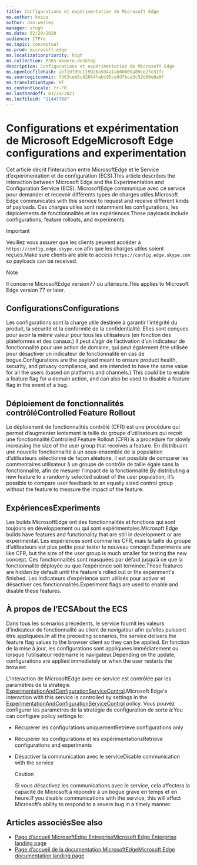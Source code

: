 ```yaml
---
title: Configurations et expérimentation de Microsoft Edge
ms.author: kvice
author: dan-wesley
manager: srugh
ms.date: 02/20/2020
audience: ITPro
ms.topic: conceptual
ms.prod: microsoft-edge
ms.localizationpriority: high
ms.collection: M365-modern-desktop
description: Configurations et expérimentation de Microsoft Edge
ms.openlocfilehash: aef19fd9c119926a934a1ab00009a89ce2fe31fc
ms.sourcegitcommit: f363ceb6c42054fabc95ce8d7bca3c52d80e6a9f
ms.translationtype: HT
ms.contentlocale: fr-FR
ms.lasthandoff: 03/24/2021
ms.locfileid: "11447768"
---
```

# <a name="microsoft-edge-configurations-and-experimentation"></a><span data-ttu-id="222e4-103">Configurations et expérimentation de Microsoft Edge</span><span class="sxs-lookup"><span data-stu-id="222e4-103">Microsoft Edge configurations and experimentation</span></span>

<span data-ttu-id="222e4-104">Cet article décrit l’interaction entre MicrosoftEdge et le Service d’expérimentation et de configuration (ECS).</span><span class="sxs-lookup"><span data-stu-id="222e4-104">This article describes the interaction between Microsoft Edge and the Experimentation and Configuration Service (ECS).</span></span> <span data-ttu-id="222e4-105">MicrosoftEdge communique avec ce service pour demander et recevoir différents types de charges utiles.</span><span class="sxs-lookup"><span data-stu-id="222e4-105">Microsoft Edge communicates with this service to request and receive different kinds of payloads.</span></span> <span data-ttu-id="222e4-106">Ces charges utiles sont notamment les configurations, les déploiements de fonctionnalités et les expériences.</span><span class="sxs-lookup"><span data-stu-id="222e4-106">These payloads include configurations, feature rollouts, and experiments.</span></span>

> [!IMPORTANT]
> <span data-ttu-id="222e4-107">Veuillez vous assurer que les clients peuvent accéder à `https://config.edge.skype.com` afin que les charges utiles soient reçues.</span><span class="sxs-lookup"><span data-stu-id="222e4-107">Make sure clients are able to access `https://config.edge.skype.com` so payloads can be received.</span></span>

> [!NOTE]
> <span data-ttu-id="222e4-108">Il concerne MicrosoftEdge version77 ou ultérieure.</span><span class="sxs-lookup"><span data-stu-id="222e4-108">This applies to Microsoft Edge version 77 or later.</span></span>

## <a name="configurations"></a><span data-ttu-id="222e4-109">Configurations</span><span class="sxs-lookup"><span data-stu-id="222e4-109">Configurations</span></span>

<span data-ttu-id="222e4-110">Les configurations sont la charge utile destinée à garantir l’intégrité du produit, la sécurité et la conformité de la confidentialité. Elles sont conçues pour avoir la même valeur pour tous les utilisateurs (en fonction des plateformes et des canaux.) Il peut s’agir de l’activation d’un indicateur de fonctionnalité pour une action de domaine, qui peut également être utilisée pour désactiver un indicateur de fonctionnalité en cas de bogue.</span><span class="sxs-lookup"><span data-stu-id="222e4-110">Configurations are the payload meant to ensure product health, security, and privacy compliance, and are intended to have the same value for all the users (based on platforms and channels.) This could be to enable a feature flag for a domain action, and can also be used to disable a feature flag in the event of a bug.</span></span>

## <a name="controlled-feature-rollout"></a><span data-ttu-id="222e4-111">Déploiement de fonctionnalités contrôlé</span><span class="sxs-lookup"><span data-stu-id="222e4-111">Controlled Feature Rollout</span></span>

<span data-ttu-id="222e4-112">Le déploiement de fonctionnalités contrôlé (CFR) est une procédure qui permet d’augmenter lentement la taille du groupe d’utilisateurs qui reçoit une fonctionnalité.</span><span class="sxs-lookup"><span data-stu-id="222e4-112">Controlled Feature Rollout (CFR) is a procedure for slowly increasing the size of the user group that receives a feature.</span></span> <span data-ttu-id="222e4-113">En distribuant une nouvelle fonctionnalité à un sous-ensemble de la population d’utilisateurs sélectionné de façon aléatoire, il est possible de comparer les commentaires utilisateur à un groupe de contrôle de taille égale sans la fonctionnalité, afin de mesurer l’impact de la fonctionnalité.</span><span class="sxs-lookup"><span data-stu-id="222e4-113">By distributing a new feature to a randomly selected subset of the user population, it’s possible to compare user feedback to an equally sized control group without the feature to measure the impact of the feature.</span></span>

## <a name="experiments"></a><span data-ttu-id="222e4-114">Expériences</span><span class="sxs-lookup"><span data-stu-id="222e4-114">Experiments</span></span>

<span data-ttu-id="222e4-115">Les builds MicrosoftEdge ont des fonctionnalités et fonctions qui sont toujours en développement ou qui sont expérimentales.</span><span class="sxs-lookup"><span data-stu-id="222e4-115">Microsoft Edge builds have features and functionality that are still in development or are experimental.</span></span> <span data-ttu-id="222e4-116">Les expériences sont comme les CFR, mais la taille du groupe d’utilisateurs est plus petite pour tester le nouveau concept.</span><span class="sxs-lookup"><span data-stu-id="222e4-116">Experiments are like CFR, but the size of the user group is much smaller for testing the new concept.</span></span> <span data-ttu-id="222e4-117">Ces fonctionnalités sont masquées par défaut jusqu’à ce que la fonctionnalité déployée ou que l’expérience soit terminée.</span><span class="sxs-lookup"><span data-stu-id="222e4-117">These features are hidden by default until the feature's rolled out or the experiment's finished.</span></span> <span data-ttu-id="222e4-118">Les indicateurs d’expérience sont utilisés pour activer et désactiver ces fonctionnalités.</span><span class="sxs-lookup"><span data-stu-id="222e4-118">Experiment flags are used to enable and disable these features.</span></span>

## <a name="about-the-ecs"></a><span data-ttu-id="222e4-119">À propos de l’ECS</span><span class="sxs-lookup"><span data-stu-id="222e4-119">About the ECS</span></span>

<span data-ttu-id="222e4-120">Dans tous les scénarios précédents, le service fournit les valeurs d’indicateur de fonctionnalité au client de navigateur afin qu’elles puissent être appliquées.</span><span class="sxs-lookup"><span data-stu-id="222e4-120">In all the preceding scenarios, the service delivers the feature flag values to the browser client so they can be applied.</span></span> <span data-ttu-id="222e4-121">En fonction de la mise à jour, les configurations sont appliquées immédiatement ou lorsque l’utilisateur redémarre le navigateur.</span><span class="sxs-lookup"><span data-stu-id="222e4-121">Depending on the update, configurations are applied immediately or when the user restarts the browser.</span></span>

<span data-ttu-id="222e4-122">L’interaction de MicrosoftEdge avec ce service est contrôlée par les paramètres de la stratégie [ExperimentationAndConfigurationServiceControl](./microsoft-edge-policies.md#experimentationandconfigurationservicecontrol).</span><span class="sxs-lookup"><span data-stu-id="222e4-122">Microsoft Edge's interaction with this service is controlled by settings in the [ExperimentationAndConfigurationServiceControl](./microsoft-edge-policies.md#experimentationandconfigurationservicecontrol) policy.</span></span> <span data-ttu-id="222e4-123">Vous pouvez configurer les paramètres de la stratégie de configuration de sorte à:</span><span class="sxs-lookup"><span data-stu-id="222e4-123">You can configure policy settings to:</span></span>

- <span data-ttu-id="222e4-124">Récupérer les configurations uniquement</span><span class="sxs-lookup"><span data-stu-id="222e4-124">Retrieve configurations only</span></span>
- <span data-ttu-id="222e4-125">Récupérer les configurations et les expérimentations</span><span class="sxs-lookup"><span data-stu-id="222e4-125">Retrieve configurations and experiments</span></span>
- <span data-ttu-id="222e4-126">Désactiver la communication avec le service</span><span class="sxs-lookup"><span data-stu-id="222e4-126">Disable communication with the service</span></span>

  > [!CAUTION]
  > <span data-ttu-id="222e4-127">Si vous désactivez les communications avec le service, cela affectera la capacité de Microsoft à répondre à un bogue grave en temps et en heure.</span><span class="sxs-lookup"><span data-stu-id="222e4-127">If you disable communications with the service, this will affect Microsoft’s ability to respond to a severe bug in a timely manner.</span></span>

## <a name="see-also"></a><span data-ttu-id="222e4-128">Articles associés</span><span class="sxs-lookup"><span data-stu-id="222e4-128">See also</span></span>

- [<span data-ttu-id="222e4-129">Page d’accueil MicrosoftEdge Entreprise</span><span class="sxs-lookup"><span data-stu-id="222e4-129">Microsoft Edge Enterprise landing page</span></span>](https://www.microsoftedgeinsider.com/enterprise)
- [<span data-ttu-id="222e4-130">Page d’accueil de la documentation MicrosoftEdge</span><span class="sxs-lookup"><span data-stu-id="222e4-130">Microsoft Edge documentation landing page</span></span>](./index.yml)